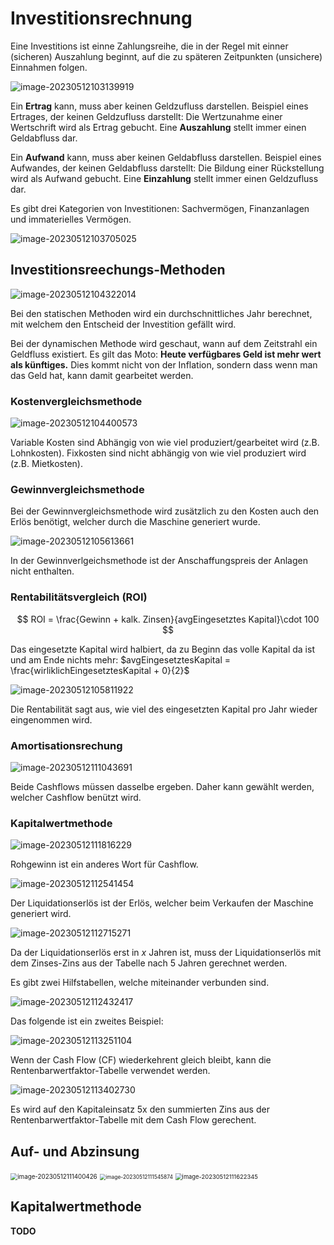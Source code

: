 # Investitionsrechnung

Eine Investitions ist einne Zahlungsreihe, die in der Regel mit einner (sicheren) Auszahlung beginnt, auf die zu späteren Zeitpunkten (unsichere) Einnahmen folgen.

![image-20230512103139919](res/Investitionsrechnung/image-20230512103139919.png)

Ein **Ertrag** kann, muss aber keinen Geldzufluss darstellen. Beispiel eines Ertrages, der keinen Geldzufluss darstellt: Die Wertzunahme einer Wertschrift wird als Ertrag gebucht. Eine **Auszahlung** stellt immer einen Geldabfluss dar.

Ein **Aufwand** kann, muss aber keinen Geldabfluss darstellen. Beispiel eines Aufwandes, der keinen Geldabfluss darstellt: Die Bildung einer Rückstellung wird als Aufwand gebucht. Eine **Einzahlung** stellt immer einen Geldzufluss dar.

Es gibt drei Kategorien von Investitionen: Sachvermögen, Finanzanlagen und immaterielles Vermögen.

![image-20230512103705025](res/Investitionsrechnung/image-20230512103705025.png)

## Investitionsreechungs-Methoden

![image-20230512104322014](res/Investitionsrechnung/image-20230512104322014.png)

Bei den statischen Methoden wird ein durchschnittliches Jahr berechnet, mit welchem den Entscheid der Investition gefällt wird. 

Bei der dynamischen Methode wird geschaut, wann auf dem Zeitstrahl ein Geldfluss existiert. Es gilt das Moto: **Heute verfügbares Geld ist mehr wert als künftiges.** Dies kommt nicht von der Inflation, sondern dass wenn man das Geld hat, kann damit gearbeitet werden.

### Kostenvergleichsmethode

![image-20230512104400573](res/Investitionsrechnung/image-20230512104400573.png)

Variable Kosten sind Abhängig von wie viel produziert/gearbeitet wird (z.B. Lohnkosten). Fixkosten sind nicht abhängig von wie viel produziert wird (z.B. Mietkosten).

### Gewinnvergleichsmethode

Bei der Gewinnvergleichsmethode wird zusätzlich zu den Kosten auch den Erlös benötigt, welcher durch die Maschine generiert wurde. 

![image-20230512105613661](res/Investitionsrechnung/image-20230512105613661.png)

In der Gewinnverlgeichsmethode ist der Anschaffungspreis der Anlagen nicht enthalten.

### Rentabilitätsvergleich (ROI)

$$
ROI = \frac{Gewinn + kalk. Zinsen}{avgEingesetztes Kapital}\cdot 100
$$

Das eingesetzte Kapital wird halbiert, da zu Beginn das volle Kapital da ist und am Ende nichts mehr: $avgEingesetztesKapital = \frac{wirliklichEingesetztesKapital + 0}{2}$

![image-20230512105811922](res/Investitionsrechnung/image-20230512105811922.png)

Die Rentabilität sagt aus, wie viel des eingesetzten Kapital pro Jahr wieder eingenommen wird.

### Amortisationsrechung

![image-20230512111043691](res/Investitionsrechnung/image-20230512111043691.png)

Beide Cashflows müssen dasselbe ergeben. Daher kann gewählt werden, welcher Cashflow benützt wird.

### Kapitalwertmethode

![image-20230512111816229](res/Investitionsrechnung/image-20230512111816229.png)

Rohgewinn ist ein anderes Wort für Cashflow.

![image-20230512112541454](res/Investitionsrechnung/image-20230512112541454.png)

Der Liquidationserlös ist der Erlös, welcher beim Verkaufen der Maschine generiert wird.

![image-20230512112715271](res/Investitionsrechnung/image-20230512112715271.png)

Da der Liquidationserlös erst in $x$ Jahren ist, muss der Liquidationserlös mit dem Zinses-Zins aus der Tabelle nach 5 Jahren gerechnet werden.

Es gibt zwei Hilfstabellen, welche miteinander verbunden sind. 

![image-20230512112432417](res/Investitionsrechnung/image-20230512112432417.png)

Das folgende ist ein zweites Beispiel:

![image-20230512113251104](res/Investitionsrechnung/image-20230512113251104.png)

Wenn der Cash Flow (CF) wiederkehrent gleich bleibt, kann die Rentenbarwertfaktor-Tabelle verwendet werden.

![image-20230512113402730](res/Investitionsrechnung/image-20230512113402730.png)

Es wird auf den Kapitaleinsatz 5x den summierten Zins aus der Rentenbarwertfaktor-Tabelle mit dem Cash Flow gerechent.

## Auf- und Abzinsung

<img src="res/Investitionsrechnung/image-20230512111400426.png" alt="image-20230512111400426" style="zoom:70%;" />

<img src="res/Investitionsrechnung/image-20230512111545874.png" alt="image-20230512111545874" style="zoom:60%;" />

<img src="res/Investitionsrechnung/image-20230512111622345.png" alt="image-20230512111622345" style="zoom:67%;" />

## Kapitalwertmethode

**TODO**
